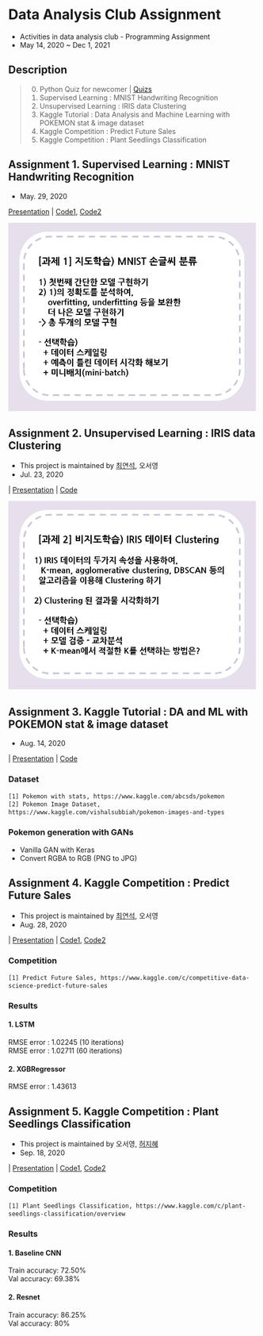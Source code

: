 # Data Analysis Club Assignment
- Activities in data analysis club - Programming Assignment
- May 14, 2020 ~ Dec 1, 2021

## Description
> 0. Python Quiz for newcomer | [Quizs](https://github.com/OH-Seoyoung/Data_Analysis_Club_Assignment/tree/master/Assignment_for_newcomer)
> 1. Supervised Learning : MNIST Handwriting Recognition
> 2. Unsupervised Learning : IRIS data Clustering
> 3. Kaggle Tutorial : Data Analysis and Machine Learning with POKEMON stat & image dataset  
> 4. Kaggle Competition : Predict Future Sales  
> 5. Kaggle Competition : Plant Seedlings Classification  

## Assignment 1. Supervised Learning : MNIST Handwriting Recognition
- May. 29, 2020  

[Presentation](My_Assignment/Assignment1_MNIST_handwriting_recognition/20200529_assignment1.pdf) | [Code1](https://github.com/OH-Seoyoung/Data_Analysis_Club_Assignment/blob/master/My_Assignment/Assignment1_MNIST_handwriting_recognition/1_SLP_with_MNIST.ipynb), [Code2](https://github.com/OH-Seoyoung/Data_Analysis_Club_Assignment/blob/master/My_Assignment/Assignment1_MNIST_handwriting_recognition/2_MLP_with_MNIST.ipynb)

<img src="https://github.com/OH-Seoyoung/Data_Analysis_Club_Assignment/blob/master/BASELINE_code/Assignment1_MNIST_handwriting_recognition/assignment%201.jpg"  width="500" height="380">  

## Assignment 2. Unsupervised Learning : IRIS data Clustering
- This project is maintained by [최연석](https://github.com/YeonSeok-Choi), 오서영 
- Jul. 23, 2020  

| [Presentation](https://github.com/OH-Seoyoung/Data_Analysis_Club_Assignment/blob/master/My_Assignment/Assignment2_IRIS_Clustering/20200723_assignment2.pdf) | 
[Code](https://github.com/OH-Seoyoung/Data_Analysis_Club_Assignment/blob/master/My_Assignment/Assignment2_IRIS_Clustering/IRIS_Clustering_with_AgglomerativeClustering.ipynb)


<img src="https://github.com/OH-Seoyoung/Data_Analysis_Club_Assignment/blob/master/BASELINE_code/Assignment2_IRIS_Clustering/assignment%202.jpg"  width="500" height="380">  

## Assignment 3. Kaggle Tutorial : DA and ML with POKEMON stat & image dataset
- Aug. 14, 2020  

| [Presentation](https://github.com/OH-Seoyoung/Data_Analysis_Club_Assignment/blob/master/My_Assignment/Assignment3_Data_Analysis_and_Machine_Learning_with_POKEMON_stat%26image_dataset/20200814_assignment3.pdf) | 
[Code](https://github.com/OH-Seoyoung/Data_Analysis_Club_Assignment/blob/master/My_Assignment/Assignment3_Data_Analysis_and_Machine_Learning_with_POKEMON_stat%26image_dataset/Pokemon_image_generation_with_GANs.ipynb)


### Dataset  
```
[1] Pokemon with stats, https://www.kaggle.com/abcsds/pokemon  
[2] Pokemon Image Dataset, https://www.kaggle.com/vishalsubbiah/pokemon-images-and-types  
```
### Pokemon generation with **GANs**
- Vanilla GAN with Keras
- Convert RGBA to RGB (PNG to JPG)  

## Assignment 4. Kaggle Competition : Predict Future Sales
- This project is maintained by [최연석](https://github.com/YeonSeok-Choi), 오서영
- Aug. 28, 2020  

| [Presentation](https://github.com/OH-Seoyoung/Data_Analysis_Club_Assignment/blob/master/My_Assignment/Assignment4_Predict_Future_Sales/20200828_assignment4.pdf) | 
[Code1](https://github.com/OH-Seoyoung/Data_Analysis_Club_Assignment/blob/master/My_Assignment/Assignment4_Predict_Future_Sales/Predict_Future_Sales_with_LSTM.ipynb), [Code2](https://github.com/OH-Seoyoung/Data_Analysis_Club_Assignment/blob/master/My_Assignment/Assignment4_Predict_Future_Sales/Predict_Future_Sales_with_Simple_Xgboost.ipynb)


### Competition
```
[1] Predict Future Sales, https://www.kaggle.com/c/competitive-data-science-predict-future-sales
```

### Results  
#### 1. LSTM  
RMSE error : 1.02245 (10 iterations)  
RMSE error : 1.02711 (60 iterations)  

#### 2. XGBRegressor
RMSE error : 1.43613  

## Assignment 5. Kaggle Competition : Plant Seedlings Classification
- This project is maintained by 오서영, [허지혜](https://github.com/jihyeheo)
- Sep. 18, 2020  

| [Presentation](https://github.com/OH-Seoyoung/Data_Analysis_Club_Assignment/blob/master/My_Assignment/Assignment5_Plant_Seedlings_Classification/20200918_assignment5.pdf) |  [Code1](https://github.com/OH-Seoyoung/Data_Analysis_Club_Assignment/blob/master/My_Assignment/Assignment5_Plant_Seedlings_Classification/Plant_Seedlings_Classification_with_CNN.ipynb), [Code2](https://github.com/OH-Seoyoung/Data_Analysis_Club_Assignment/blob/master/My_Assignment/Assignment5_Plant_Seedlings_Classification/Plant_Seedlings_Classification_with_Resnet.ipynb)

### Competition
```
[1] Plant Seedlings Classification, https://www.kaggle.com/c/plant-seedlings-classification/overview
```

### Results  
#### 1. Baseline CNN  
Train accuracy: 72.50%  
Val accuracy: 69.38%    

#### 2. Resnet  
Train accuracy: 86.25%  
Val accuracy: 80%    

